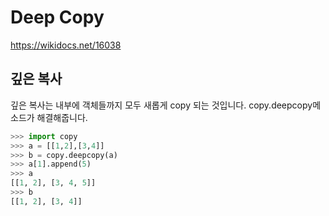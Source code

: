 # Deep Copy
https://wikidocs.net/16038

## 깊은 복사
깊은 복사는 내부에 객체들까지 모두 새롭게 copy 되는 것입니다.
copy.deepcopy메소드가 해결해줍니다.
```python
>>> import copy
>>> a = [[1,2],[3,4]]
>>> b = copy.deepcopy(a)
>>> a[1].append(5)
>>> a
[[1, 2], [3, 4, 5]]
>>> b
[[1, 2], [3, 4]]
```